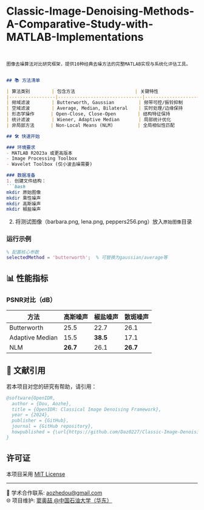 # Classic-Image-Denoising-Methods-A-Comparative-Study-with-MATLAB-Implementations

```markdown


图像去噪算法对比研究框架，提供10种经典去噪方法的完整MATLAB实现与系统化评估工具。


## 📚 方法清单

| 算法类别        | 包含方法                      | 关键特性                         |
|-----------------|-------------------------------|----------------------------------|
| 频域滤波        | Butterworth, Gaussian         | 频带可控/振铃抑制               |
| 空域滤波        | Average, Median, Bilateral    | 实时处理/边缘保持               |
| 形态学操作      | Open-Close, Close-Open        | 结构特征保持                     |
| 统计滤波        | Wiener, Adaptive Median       | 局部统计优化                     |
| 非局部方法      | Non-Local Means (NLM)         | 全局相似性匹配                   |

## 🛠️ 快速开始

### 环境要求
- MATLAB R2023a 或更高版本
- Image Processing Toolbox
- Wavelet Toolbox (仅小波去噪需要)

### 数据准备
1. 创建文件结构：
```bash
mkdir 原始图像
mkdir 乘性噪声
mkdir 高斯噪声
mkdir 椒盐噪声
```
2. 将测试图像（barbara.png, lena.png, peppers256.png）放入`原始图像`目录

### 运行示例
```matlab
% 配置核心参数
selectedMethod = 'butterworth';  % 可替换为gaussian/average等
```

## 📊 性能指标

### PSNR对比（dB）
| 方法          | 高斯噪声 | 椒盐噪声 | 散斑噪声 |
|---------------|----------|----------|----------|
| Butterworth   | 25.5     | 22.7     | 26.1     |
| Adaptive Median| 15.5    | **38.5** | 17.1     |
| NLM           | **26.7** | 26.1     | **26.7** |

## 📜 文献引用

若本项目对您的研究有帮助，请引用：
```bibtex
@software{OpenIDR,
  author = {Dou, Aozhe},
  title = {OpenIDR: Classical Image Denoising Framework},
  year = {2024},
  publisher = {GitHub},
  journal = {GitHub repository},
  howpublished = {\url{https://github.com/Daz0227/Classic-Image-Denoising-Methods-A-Comparative-Study-with-MATLAB-Implementations}}
}
```


## 许可证

本项目采用 [MIT License](LICENSE)

---

📧 学术合作联系: [aozhedou@gmail.com](mailto:aozhedou@gmail.com)  
🌐 项目维护: [窦奥喆 @中国石油大学（华东）](https://www.upc.edu.cn)
```
